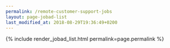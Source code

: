 ```yaml
---
permalink: /remote-customer-support-jobs
layout: page-jobad-list
last_modified_at: 2018-08-29T19:36:49+0200
---
```

{% include render_jobad_list.html permalink=page.permalink %}
